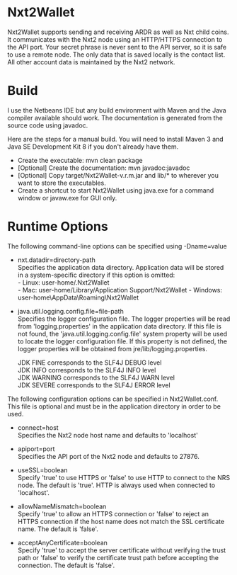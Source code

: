 Nxt2Wallet
=========

Nxt2Wallet supports sending and receiving ARDR as well as Nxt child coins.  It communicates with the Nxt2 node using an HTTP/HTTPS connection to the API port.  Your secret phrase is never sent to the API server, so it is safe to use a remote node.  The only data that is saved locally is the contact list.  All other account data is maintained by the Nxt2 network.


Build
=====

I use the Netbeans IDE but any build environment with Maven and the Java compiler available should work.  The documentation is generated from the source code using javadoc.

Here are the steps for a manual build.  You will need to install Maven 3 and Java SE Development Kit 8 if you don't already have them.

  - Create the executable: mvn clean package    
  - [Optional] Create the documentation: mvn javadoc:javadoc    
  - [Optional] Copy target/Nxt2Wallet-v.r.m.jar and lib/* to wherever you want to store the executables.   
  - Create a shortcut to start Nxt2Wallet using java.exe for a command window or javaw.exe for GUI only.     


Runtime Options
===============

The following command-line options can be specified using -Dname=value

  - nxt.datadir=directory-path		
    Specifies the application data directory. Application data will be stored in a system-specific directory if this option is omitted:		
	    - Linux: user-home/.Nxt2Wallet	
		- Mac: user-home/Library/Application Support/Nxt2Wallet	
		- Windows: user-home\AppData\Roaming\Nxt2Wallet	
	
  - java.util.logging.config.file=file-path		
    Specifies the logger configuration file. The logger properties will be read from 'logging.properties' in the application data directory. If this file is not found, the 'java.util.logging.config.file' system property will be used to locate the logger configuration file. If this property is not defined, the logger properties will be obtained from jre/lib/logging.properties.
	
    JDK FINE corresponds to the SLF4J DEBUG level	
	JDK INFO corresponds to the SLF4J INFO level	
	JDK WARNING corresponds to the SLF4J WARN level		
	JDK SEVERE corresponds to the SLF4J ERROR level		

The following configuration options can be specified in Nxt2Wallet.conf.  This file is optional and must be in the application directory in order to be used.	

  - connect=host	
    Specifies the Nxt2 node host name and defaults to 'localhost'		
	
  - apiport=port		
	Specifies the API port of the Nxt2 node and defaults to 27876.
    
  - useSSL=boolean      
    Specify 'true' to use HTTPS or 'false' to use HTTP to connect to the NRS node.  The default is 'true'.  HTTP is always used when connected to 'localhost'.
    
  - allowNameMismatch=boolean       
    Specify 'true' to allow an HTTPS connection or 'false' to reject an HTTPS connection if the host name does not match the SSL certificate name.  The default is 'false'.
    
  - acceptAnyCertificate=boolean	
    Specify 'true' to accept the server certificate without verifying the trust path or 'false' to verify the certificate trust path before accepting the connection.  The default is 'false'.

